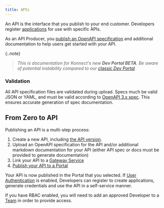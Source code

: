 ```yaml
---
title: APIs
---
```


An API is the interface that you publish to your end customer. Developers register [applications](/dev-portal/access-and-approvals/applications) for use with specific APIs.

As an API Producer, you [publish an OpenAPI specification](/dev-portal/portals/publishing) and additional documentation to help users get started with your API.

{:.note}
> *This is documentation for Konnect's new **Dev Portal BETA**. Be aware of potential instability compared to our [classic Dev Portal](/konnect/dev-portal)*

### Validation

All API specification files are validated during upload. Specs much be valid JSON or YAML, and must be valid according to [OpenAPI 3.x spec](https://spec.openapis.org/). This ensures accurate generation of spec documentation.

## From Zero to API

Publishing an API is a multi-step process:

1. Create a new API, including [the API version](/dev-portal/apis/versioning).
2. Upload an OpenAPI specification for the API and/or additional markdown documentation for your API (either API spec or docs must be provided to generate documentation)
3. Link your API to a [Gateway Service](/dev-portal/apis/gateway-service-link)
4. [Publish your API to a Portal](/dev-portal/portals/publishing)

Your API is now published in the Portal that you selected. If [User Authentication](/dev-portal/portals/settings/security#user-authentication--role-based-access-control-rbac) is enabled, Developers can register to create applications, generate credentials and use the API in a self-service manner. 

If you have RBAC enabled, you will need to add an approved Developer to a [Team](/dev-portal/access-and-approvals/teams) in order to provide access.
